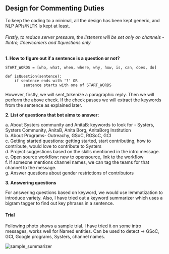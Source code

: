 Design for Commenting Duties
---------------------

To keep the coding to a minimal, all the design has been kept generic, and NLP APIs/NLTK is kept at least.

###### Firstly, to reduce server pressure, the listeners will be set only on channels - #intro, #newcomers and #questions only

**1. How to figure out if a sentence is a question or not?**
  
```
START_WORDS = [who, what, when, where, why, how, is, can, does, do]

def isQuestion(sentence): 
    if sentence ends with '?' OR 
        sentence starts with one of START_WORDS

```


However, firstly, we will sent_tokenize a paragraphic reply. Then we will perform the above check. If the check passes we will extract the keywords from the sentence as explained later.

**2. List of questions that bot aims to answer:**  

a. About Systers community and AnitaB: keywords to look for - Systers, Systers Community, AnitaB, Anita Borg, AnitaBorg Institution  
b. About Programs- Outreachy, GSoC, RGSoC, GCI  
c. Getting started questions: getting started, start contributing, how to contribute, would love to contribute to Systers  
d. Project suggestions based on the skills mentioned in the intro message.  
e. Open source workflow: new to opensource, link to the workflow  
f. If someone mentions channel names, we can tag the teams for that channel to the message.  
g. Answer questions about gender restrictions of contributors

**3. Answering questions**

For answering questions based on keyword, we would use lemmatization to introduce variety. 
Also, I have tried out a keyword summarizer which uses a bigram tagger to find out key phrases in a sentence.


#### Trial

Following photo shows a sample trial. I have tried it on some intro messages, works well for Named entities. Can be used to detect -> GSoC, GCI, Google programs, Systers, channel names. 

![sample_summarizer](https://user-images.githubusercontent.com/24635701/42744616-85d8ef12-88eb-11e8-8e42-f7dfa77050c3.png)
